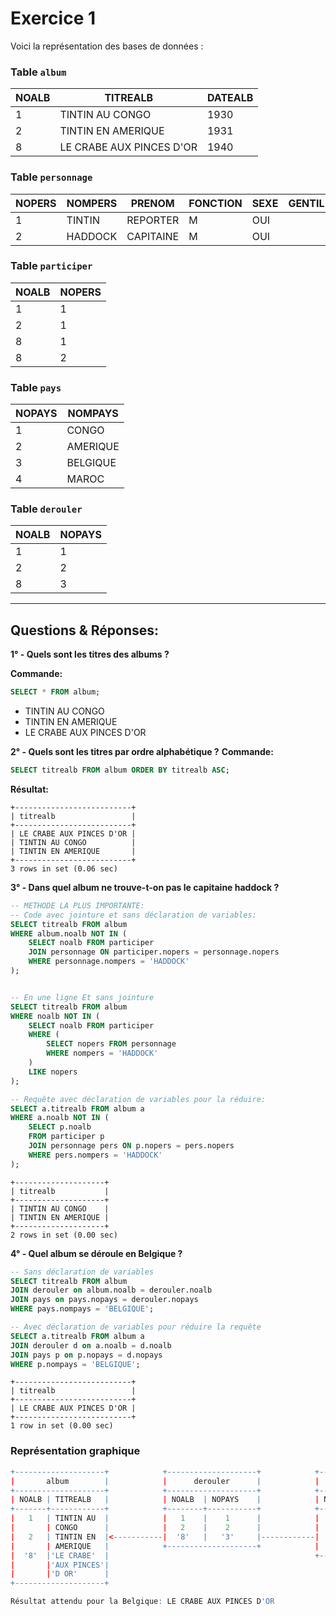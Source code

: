 <!-- <link rel="stylesheet" href="{{ '/theme/main.css' | relative_url }}"> -->

# Exercice 1

Voici la représentation des bases de données :

### Table `album`

| **NOALB** | **TITREALB**                  | **DATEALB** |
|-----------|-------------------------------|-------------|
| 1         | TINTIN AU CONGO               | 1930        |
| 2         | TINTIN EN AMERIQUE            | 1931        |
| 8         | LE CRABE AUX PINCES D'OR      | 1940        |

### Table `personnage`

| **NOPERS** | **NOMPERS**  | **PRENOM**  | **FONCTION** | **SEXE** | **GENTIL** |
|------------|--------------|-------------|--------------|----------|------------|
| 1          | TINTIN       | REPORTER    | M            | OUI      |            |
| 2          | HADDOCK      | CAPITAINE   | M            | OUI      |            |

### Table `participer`

| **NOALB** | **NOPERS** |
|-----------|------------|
| 1         | 1          |
| 2         | 1          |
| 8         | 1          |
| 8         | 2          |

### Table `pays`

| **NOPAYS** | **NOMPAYS** |
|------------|-------------|
| 1          | CONGO       |
| 2          | AMERIQUE    |
| 3          | BELGIQUE    |
| 4          | MAROC       |

### Table `derouler`

| **NOALB** | **NOPAYS** |
|-----------|------------|
| 1         | 1          |
| 2         | 2          |
| 8         | 3          |

----

## Questions & Réponses:

**1° - Quels sont les titres des albums ?**

**Commande:**
```sql
SELECT * FROM album;
```

- TINTIN AU CONGO
- TINTIN EN AMERIQUE
- LE CRABE AUX PINCES D'OR
        
    
**2° - Quels sont les titres par ordre alphabétique ?**
**Commande:**
```sql
SELECT titrealb FROM album ORDER BY titrealb ASC;
```

**Résultat:**
```
+--------------------------+
| titrealb                 |
+--------------------------+
| LE CRABE AUX PINCES D'OR |
| TINTIN AU CONGO          |
| TINTIN EN AMERIQUE       |
+--------------------------+
3 rows in set (0.06 sec)
```


**3° - Dans quel album ne trouve-t-on pas le capitaine haddock ?**
        
```sql
-- METHODE LA PLUS IMPORTANTE:
-- Code avec jointure et sans déclaration de variables:
SELECT titrealb FROM album
WHERE album.noalb NOT IN (
    SELECT noalb FROM participer
    JOIN personnage ON participer.nopers = personnage.nopers
    WHERE personnage.nompers = 'HADDOCK'
);


-- En une ligne Et sans jointure
SELECT titrealb FROM album
WHERE noalb NOT IN (
    SELECT noalb FROM participer
    WHERE (
        SELECT nopers FROM personnage
        WHERE nompers = 'HADDOCK'
    )
    LIKE nopers
);

-- Requête avec déclaration de variables pour la réduire:
SELECT a.titrealb FROM album a
WHERE a.noalb NOT IN (
    SELECT p.noalb 
    FROM participer p
    JOIN personnage pers ON p.nopers = pers.nopers
    WHERE pers.nompers = 'HADDOCK'
);


```
```
+--------------------+
| titrealb           |
+--------------------+
| TINTIN AU CONGO    |
| TINTIN EN AMERIQUE |
+--------------------+
2 rows in set (0.00 sec)
```


**4° - Quel album se déroule en Belgique ?**
```sql
-- Sans déclaration de variables
SELECT titrealb FROM album
JOIN derouler on album.noalb = derouler.noalb
JOIN pays on pays.nopays = derouler.nopays
WHERE pays.nompays = 'BELGIQUE';

-- Avec déclaration de variables pour réduire la requête
SELECT a.titrealb FROM album a
JOIN derouler d on a.noalb = d.noalb
JOIN pays p on p.nopays = d.nopays
WHERE p.nompays = 'BELGIQUE';
```
```
+--------------------------+
| titrealb                 |
+--------------------------+
| LE CRABE AUX PINCES D'OR |
+--------------------------+
1 row in set (0.00 sec)
```

### Représentation graphique
```r
+--------------------+            +--------------------+            +-------------------+
|       album        |            |      derouler      |            |       pays        |
+--------------------+            +--------------------+            +-------------------+
| NOALB | TITREALB   |            | NOALB  | NOPAYS    |            | NOPAYS | NOMPAYS  |
+-------+------------+            +--------+-----------+            +--------+----------+
|   1   | TINTIN AU  |            |   1    |    1      |            |    1   | CONGO    |
|       | CONGO      |            |   2    |    2      |            |    2   | AMERIQUE |
|   2   | TINTIN EN  |<-----------|  '8'   |   '3'     |------------|   '3'  |'BELGIQUE'|
|       | AMERIQUE   |            +--------------------+            |    4   | MAROC    |
|  '8'  |'LE CRABE'  |                                              +-------------------+
|       |'AUX PINCES'|
|       |'D OR'      |
+--------------------+

Résultat attendu pour la Belgique: LE CRABE AUX PINCES D'OR
```
